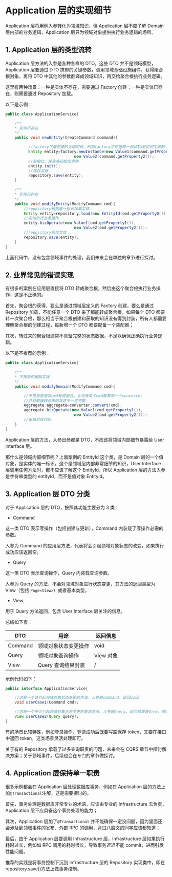 # Application 层的实现细节

Application 层将用例入参转化为领域知识，但 Application 层不应了解 Domain 层内部的业务逻辑，Application 层只为领域对象提供执行业务逻辑的场所。

## 1. Application 层的类型流转

Application 层方法的入参是各种各样的 DTO。这些 DTO 并不是领域模型，Application 层要通过 DTO 携带的关键参数，调用领域基础设施组件，获得聚合根对象，再将 DTO 中其他的参数翻译成领域知识，再交给聚合根执行业务逻辑。

这里有两种场景：一种是实体不存在，需要通过 Factory 创建；一种是实体已存在，则需要通过 Repository 加载。

以下是示例：

```java
public class ApplicationService{

    /**
    * 实体不存在
    */
    public void newEntity(CreateCommand command){

          //factory了解创建的全部知识，例如factory才知道唯一标识ID是如何生成的
          Entity entity=factory.newInstance(new Value1(command.getProperty1()),
                              new Value2(command.getProperty2());
          //初始化，并生成初始化事件
          entity.init();
          //保存实体
          repository.save(entity);
    }

    /**
    * 实体已存在
    */
    public void modifyEntity(ModifyCommand cmd){
        //repository根据唯一标识加载实体
        Entity entity=repository.load(new EntityId(cmd.getProperty0()));
        //实体执行业务操作
        entity.bizOperate(new Value1(cmd.getProperty1()),
                              new Value2(cmd.getProperty2()));
        //repository保存实体
        repository.save(entity);
    }
}
```

上面代码中，没有包含领域事件的处理，我们未来会在单独的章节进行探讨。

## 2. 业界常见的错误实现

有很多的案例在应用层直接将 DTO 转成聚合根，然后由这个聚合根执行业务操作，这是不正确的。

首先，聚合根的获得，要么是通过领域层定义的 Factory 创建，要么是通过 Repository 加载，不能任意一个 DTO 来了都能转成聚合根，如果每个 DTO 都要转一次聚合根，那么相当于聚合根创建和获取的知识没有得到封装，所有人都需要理解聚合根的创建过程，每新增一个 DTO 都要配备一个装配器；

其次，转过来的聚合根通常不具备完整的状态数据，不足以确保正确执行业务逻辑。

以下是不推荐的示例：

```java
public class ApplicationService{

    /**
    * 不推荐的编码实践
    */
    public void modifyDomain(ModifyCommand cmd){

        //不推荐直接将cmd转成聚合，会导致每个cmd都要有一个converter
        //并且直接转过来的状态不一定完整
        Aggregate aggregate=converter.convert(cmd);
        aggregate.bizOperate(new Value1(cmd.getProperty1()),
                              new Value2(cmd.getProperty2()));
        //省略后续代码
    }
}
```

Application 层的方法，入参出参都是 DTO，不应该将领域内部细节暴露给 User Interface 层。

那什么是领域内部细节呢？上面案例的 EntityId 这个类，是 Domain 层的一个值对象，是实体的唯一标识，这个是领域层内部非常细节的知识，User Interface 层调用任何方法时，都不应该了解这个 EntityId，所以 Application 层的方法入参是字符串类型的 entityId，而不是值对象 EntityId。

## 3. Application 层 DTO 分类

对于 Application 层的 DTO，按照其功能主要分为 3 类：

- Command

这一类 DTO 表示写操作（包括创建与更新），Command 内装载了写操作必需的参数。

入参为 Command 的应用层方法，代表将会引起领域对象状态的改变，如果执行成功应该返回空。

- Query

这一类 DTO 表示查询操作，Query 内装载查询参数。

入参为 Query 的方法，不会对领域对象进行状态变更，其方法的返回类型为 View（包括 `Page<View>`）或者基本类型。

- View

用于 Query 方法返回，包含 User Interface 层关注的信息。

总结如下表：

| DTO     | 用途                 | 返回信息  |
|---------|--------------------|-----------|
| Command | 领域对象状态变更操作 | void      |
| Query   | 领域对象查询操作     | View 对象 |
| View    | Query 查询结果封装   | /         |

示例代码如下：

```java
public interface ApplicationService{

    //这是一个会引起领域对象状态变更的方法，入参是command，返回void
    void userCase1(Command cmd);

    //这是一个不会引起领域对象状态变更的查询方法，入参是Query，返回结果是View，或者Page<View>
    View userCase2(Query query);
}
```

有的场景比较特殊，例如登录操作，登录成功后既要写库保存 token，又要在接口中返回 token，这类场景灵活处理即可。

关于有的 Repository 承载了过多查询职责的问题，未来会在 CQRS 章节中探讨解决方案；关于领域事件，后续也会在专门的章节做探讨。

## 4. Application 层保持单一职责

很多示例都会在 Application 层处理数据库事务，例如在 Application 层的方法上加`@Transactional`注解，这是需要探讨的。

首先，事务处理是数据库非常专业的术语，应该由专业的 Infrastructure 去负责，Application 层不应具备这个事务处理的能力；

其次，Application 层加了`@Transactional` 并不能确保一定没问题，因为里面还会涉及到领域事件的发布、外部 RPC 的调用，背过八股文的同学应该都知道；

最后，由于 Application 层要调用 Infrastructure 层，Infrastructure 层如果执行耗时过长，例如如 RPC 调用的耗时很长，导致事务迟迟不能 commit，进而引发性能问题。

推荐的实践是将事务控制下沉到 Infrastructure 层的 Repository 实现类中，即在 repository.save()方法上做事务控制。
